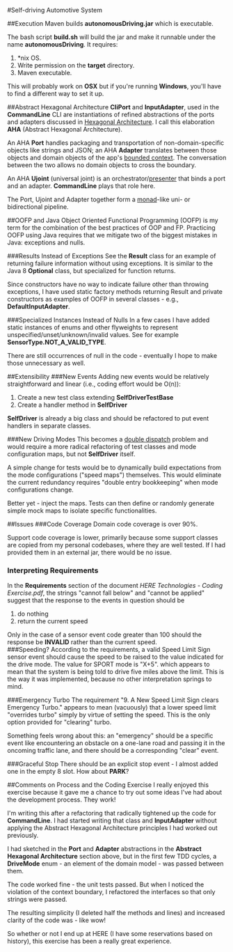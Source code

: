 #Self-driving Automotive System

##Execution
Maven builds **autonomousDriving.jar** which is executable. 

The bash script **build.sh** will build the jar and make it runnable under 
the name **autonomousDriving**. It requires:
1. *nix OS.
2. Write permission on the **target** directory.
2. Maven executable.

This will probably work on **OSX** but if you're running **Windows**, you'll 
have to find a different way to set it up.

##Abstract Hexagonal Architecture
**CliPort** and **InputAdapter**, used in the **CommandLine** CLI are 
instantiations of refined abstractions of the ports and adapters discussed in 
[Hexagonal Architecture](http://alistair.cockburn.us/Hexagonal+architecture).
I call this elaboration **AHA** (Abstract Hexagonal Architecture).

An AHA **Port** handles packaging and transportation of non-domain-specific 
objects
  like strings and JSON; an AHA **Adapter** translates between those objects 
  and domain objects of the app's 
  [bounded context](https://martinfowler.com/bliki/BoundedContext.html). The 
  conversation between the two allows no domain objects to cross the boundary.
  
  An AHA **Ujoint** (universal joint) is an 
  orchestrator/[presenter](https://en.wikipedia.org/wiki/Presenter_first_ 
  (software_approach)) that binds a port and an adapter. **CommandLine** plays 
  that role here.
  
  The Port, Ujoint and Adapter together form a 
  [monad](https://en.wikipedia.org/wiki/Monad_(functional_programming))-like 
  uni- or bidirectional pipeline.

##OOFP and Java
Object Oriented Functional Programming (OOFP) is my term for the combination 
of the best practices of OOP and FP. Practicing OOFP using Java requires that
 we mitigate two of the biggest mistakes in Java: exceptions and nulls.
 
###Results Instead of Exceptions
See the **Result** class for an example of returning failure information 
without using exceptions. It is similar to the Java 8 **Optional** class, but
 specialized for function returns.
 
 Since constructors have no way to indicate failure other than throwing 
 exceptions, I have used static factory methods returning Result and private 
 constructors as examples of OOFP in several classes - e.g., 
 **DefaultInputAdapter**.
 
 ###Specialized Instances Instead of Nulls
 In a few cases I have added static instances of enums and other flyweights 
 to represent unspecified/unset/unknown/invalid values. See for example 
 **SensorType.NOT_A_VALID_TYPE**. 
 
 There are still occurrences of null in the code - eventually I hope to make 
 those unnecessary as well.
 
 
 
##Extensibility
###New Events
Adding new events would be relatively straightforward and linear (i.e., 
coding effort would be O(n)):

1. Create a new test class extending **SelfDriverTestBase**
2. Create a handler method in **SelfDriver**

**SelfDriver** is already a big class and should be refactored to put event 
handlers in separate classes.

###New Driving Modes
This becomes a [double dispatch](https://en.wikipedia.org/wiki/Double_dispatch) 
problem and would require a more radical 
refactoring of test classes and mode configuration maps, but not 
**SelfDriver** itself.

A simple change for tests would be to dynamically build expectations from the
 mode configurations ("speed maps") themselves. This would eliminate the 
 current redundancy requires "double entry bookkeeping" when mode 
 configurations change.
 
 Better yet - inject the maps. Tests can then define or randomly generate 
 simple mock maps to isolate specific functionalities. 

##Issues
###Code Coverage
Domain code coverage is over 90%. 

Support code coverage is lower, primarily because some support classes are 
copied from my personal codebases, where they are well tested. If I had 
provided them in an external jar, there would be no issue.

### Interpreting Requirements
In the **Requirements** section of the document *HERE Technologies - Coding 
Exercise.pdf*, the strings "cannot fall below" and "cannot be applied"
suggest that the response to the events in question should be
1. do nothing
2. return the current speed

Only in the case of a sensor event code greater than 100 should the response 
be **INVALID** rather than the current speed.  
###Speeding?
According to the requirements, a valid Speed Limit Sign sensor event should
cause the speed to be raised to the value indicated
for the drive mode. The value for SPORT mode
is "X+5". which appears to mean that the system is
being told to drive five miles above the limit. 
This is the way it was implemented, because no other
interpretation springs to mind.

###Emergency Turbo
The requirement "9. A New Speed Limit Sign clears Emergency Turbo."
appears to mean (vacuously) that a lower speed limit "overrides
turbo" simply by virtue of setting the speed. This is the only option
provided for "clearing" turbo.

Something feels wrong about this: an "emergency" should be a specific
event like encountering an obstacle on a one-lane road and passing it
in the oncoming traffic lane, and there should be a corresponding
"clear" event. 

###Graceful Stop
There should be an explicit stop event - I almost added one in the empty 8 
slot. How about **PARK**?

##Comments on Process and the Coding Exercise
I really enjoyed this exercise because it gave me a chance to try out some 
ideas I've had about the development process. They work!

I'm writing this after a 
refactoring that radically tightened up the code for **CommandLine**. I had 
started writing that class and **InputAdapter** without applying the 
Abstract Hexagonal Architecture principles I had worked out previously. 

I had sketched in the **Port** and **Adapter** abstractions in the **Abstract 
Hexagonal Architecture** section above, but in the first few TDD cycles, a 
**DriveMode** enum - an element of the domain model - was passed between them.

The code worked fine - the unit tests passed. But when I noticed the violation
of the context boundary, I refactored the interfaces so that only strings 
were passed.

The resulting simplicity (I deleted half the methods and lines) and increased 
clarity of the code was - like wow!

So whether or not I end up at HERE (I have some reservations based on 
history), this exercise has been a really great experience.